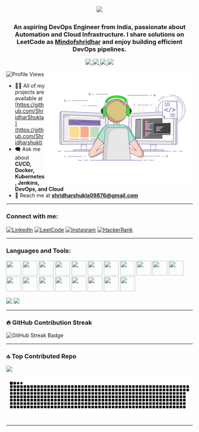 <h1 align="center">
    <img src="https://readme-typing-svg.herokuapp.com/?font=Righteous&size=35&center=true&vCenter=true&width=700&height=70&duration=4000&lines=Hey+Everyone+👋+,+I'm+Shridhar+Shukla;+A+DevOps+and+DevSecOps+Engineer!" />
</h1>

<h3 align="center">An aspiring DevOps Engineer from India, passionate about Automation and Cloud Infrastructure. I share solutions on LeetCode as <a href="https://leetcode.com/u/Mindofshridhar/" target="_blank">Mindofshridhar</a> and enjoy building efficient DevOps pipelines.</h3>

<p align="center">
  <a href="https://leetcode.com/u/Mindofshridhar/">
    <img src="https://img.shields.io/badge/LeetCode-Mindofshridhar-orange?logo=leetcode&style=flat-square" />
  </a>
  <a href="https://linkedin.com/in/shridhar-shukla-210b301b3">
    <img src="https://img.shields.io/badge/LinkedIn-Shridhar%20Shukla-blue?logo=linkedin&style=flat-square" />
  </a>
  <a href="https://www.hackerrank.com/profile/shridhar_S01">
    <img src="https://img.shields.io/badge/HackerRank-Profile-brightgreen?logo=hackerrank&style=flat-square" />
  </a>
  <a href="mailto:shridharshukla09876@gmail.com">
    <img src="https://img.shields.io/badge/Email-Contact-red?logo=gmail&style=flat-square" />
  </a>
</p>

<img align="right" alt="Coding" width="400" src="https://raw.githubusercontent.com/devSouvik/devSouvik/master/gif3.gif">

<p align="left">
  <img src="https://komarev.com/ghpvc/?username=shridharshukla&label=Profile%20views&color=0e75b6&style=flat" alt="Profile Views" />
</p>

- 👨‍💻 All of my projects are available at [https://github.com/ShridharShukla](https://github.com/Shridharshukl)  
- 🗨️ Ask me about **CI/CD, Docker, Kubernetes, Jenkins, DevOps, and Cloud**  
- 📧 Reach me at **shridharshukla09876@gmail.com**

---

<h3 align="left">Connect with me:</h3>
<p align="left">
  <a href="https://linkedin.com/in/shridhar-shukla-210b301b3" target="blank"><img align="center" src="https://raw.githubusercontent.com/rahuldkjain/github-profile-readme-generator/master/src/images/icons/Social/linked-in-alt.svg" alt="LinkedIn" height="30" width="40" /></a>
  <a href="https://leetcode.com/u/Mindofshridhar/" target="blank"><img align="center" src="https://upload.wikimedia.org/wikipedia/commons/1/19/LeetCode_logo_black.png" alt="LeetCode" height="30" width="40" /></a>
  <a href="https://instagram.com/__shridharshukla__" target="blank"><img align="center" src="https://raw.githubusercontent.com/rahuldkjain/github-profile-readme-generator/master/src/images/icons/Social/instagram.svg" alt="Instagram" height="30" width="40" /></a>
  <a href="https://www.hackerrank.com/profile/shridhar_S01" target="blank"><img align="center" src="https://cdn.worldvectorlogo.com/logos/hackerrank.svg" alt="HackerRank" height="30" width="40" /></a>
</p>

---

<h3 align="left">Languages and Tools:</h3>
<p align="left">
  <img src="https://skillicons.dev/icons?i=aws" width="40" height="40"  />
  <img src="https://cdn.simpleicons.org/gnubash/4EAA25" width="40" height="40"  />
  <img src="https://cdn.jsdelivr.net/gh/devicons/devicon/icons/python/python-original.svg" width="40" height="40"  />
  <img src="https://cdn.jsdelivr.net/gh/devicons/devicon/icons/docker/docker-original.svg" width="40" height="40"  />
  <img src="https://cdn.jsdelivr.net/gh/devicons/devicon/icons/terraform/terraform-original.svg" width="40" height="40"  />
  <img src="https://cdn.jsdelivr.net/gh/devicons/devicon/icons/ansible/ansible-original.svg" width="40" height="40"  />
  <img src="https://skillicons.dev/icons?i=jenkins" width="40" height="40"  />
  <img src="https://cdn.jsdelivr.net/gh/devicons/devicon/icons/gitlab/gitlab-original.svg" width="40" height="40"  />
  <img src="https://cdn.jsdelivr.net/gh/devicons/devicon/icons/git/git-original.svg" width="40" height="40"  />
  <img src="https://cdn.jsdelivr.net/gh/devicons/devicon/icons/prometheus/prometheus-original.svg" width="40" height="40"  />
  <img src="https://cdn.jsdelivr.net/gh/devicons/devicon/icons/grafana/grafana-original.svg" width="40" height="40"  />
  <img src="https://cdn.jsdelivr.net/gh/devicons/devicon/icons/linux/linux-original.svg" width="40" height="40"  />
  <img src="https://cdn.jsdelivr.net/gh/devicons/devicon/icons/argocd/argocd-original.svg" width="40" height="40"  />
  <img src="https://cdn.jsdelivr.net/gh/devicons/devicon/icons/kubernetes/kubernetes-plain.svg" width="40" height="40"  />
  <img src="https://cdn.jsdelivr.net/gh/devicons/devicon/icons/nginx/nginx-original.svg" width="40" height="40"  />
  <img src="https://cdn.jsdelivr.net/gh/devicons/devicon/icons/java/java-original.svg" width="40" height="40"  />
  <img src="https://cdn.jsdelivr.net/gh/devicons/devicon/icons/spring/spring-original.svg" width="40" height="40" />
  <img src="https://cdn.jsdelivr.net/gh/devicons/devicon/icons/mysql/mysql-original.svg" width="40" height="40" />
  <img src="https://cdn.jsdelivr.net/gh/devicons/devicon/icons/npm/npm-original-wordmark.svg" width="40" height="40" />
</p>

![](https://github-readme-stats.vercel.app/api/top-langs/?username=Shridharshukl&theme=dark&hide_border=false&include_all_commits=false&count_private=false&layout=compact)
![](https://nirzak-streak-stats.vercel.app/?user=Shridharshukl&theme=dark&hide_border=false)

---
### 🔥 GitHub Contribution Streak

![GitHub Streak Badge](https://img.shields.io/badge/GitHub%20Streak-Active-brightgreen?logo=github&style=for-the-badge)

---

### 🔝 Top Contributed Repo
![](https://github-contributor-stats.vercel.app/api?username=Shridharshukl&limit=5&theme=gruvbox&combine_all_yearly_contributions=true)
<!-- Proudly created with GPRM ( https://gprm.itsvg.in ) -->

<picture>
  <source media="(prefers-color-scheme: dark)" srcset="https://raw.githubusercontent.com/Shridharshukl/Shridharshukl/output/github-snake-dark.svg" />
  <source media="(prefers-color-scheme: light)" srcset="https://raw.githubusercontent.com/Shridharshukl/Shridharshukl/output/github-snake.svg" />
  <img alt="github-snake" src="https://raw.githubusercontent.com/Shridharshukl/Shridharshukl/output/github-snake.svg" />
</picture>

---

